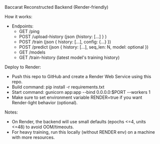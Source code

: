 Baccarat Reconstructed Backend (Render-friendly)

How it works:
- Endpoints:
  - GET /ping
  - POST /upload-history  (json {history: [...] } )
  - POST /train           (json { history: [...], config: {...} })
  - POST /predict         (json { history: [...], seq_len: N, model: optional })
  - GET  /models
  - GET  /train-history   (latest model's training history)

Deploy to Render:
- Push this repo to GitHub and create a Render Web Service using this repo.
- Build command: pip install -r requirements.txt
- Start command: gunicorn app:app --bind 0.0.0.0:$PORT --workers 1
- Make sure to set environment variable RENDER=true if you want Render-light behavior (optional).

Notes:
- On Render, the backend will use small defaults (epochs <=4, units <=48) to avoid OOM/timeouts.
- For heavy training, run this locally (without RENDER env) on a machine with more resources.
